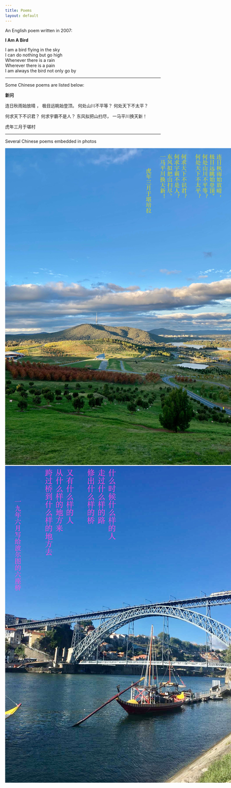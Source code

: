 ```yaml
---
title: Poems
layout: default
---
```


An English poem written in 2007:

<p style="font-family: Calligraffitti; color:orange;">
    
**I Am A Bird**

I am a bird flying in the sky  
I can do nothing but go high  
Whenever there is a rain  
Wherever there is a pain  
I am always the bird not only go by  

</p>

* * * 

Some Chinese poems are listed below: 

**新问**

连日秋雨始放晴 ，
极目远眺始登顶。
何处山川不平等？
何处天下不太平？

何求天下不识君？
何求宇霸不是人？
东风拟把山扫尽，
一马平川换天新！


虎年三月于堪村

* * * 

Several Chinese poems embedded in photos

<div class="card" style="width: 50rem;"> 
<img src="figs/p1.jpg" alt="" class="img-responsive"> 
<img src="figs/p2.jpg" alt="" class="img-responsive"> 
<img src="figs/p3.jpg" alt="" class="img-responsive"> 
</div>
